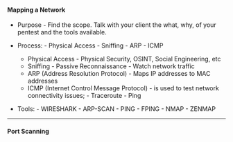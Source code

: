 
#### Mapping a Network

- Purpose - Find the scope. Talk with your client the what, why, of your pentest and the tools available.

- Process: - Physical Access
				- Sniffing
				- ARP
				- ICMP
	- Physical Access - Physical Security, OSINT, Social Engineering, etc
	- Sniffing  - Passive Reconnaissance
						- Watch network traffic
	- ARP (Address Resolution Protocol) - Maps IP addresses to MAC addresses
	- ICMP (Internet Control Message Protocol) - is used to test network connectivity issues;
										- Traceroute
										- Ping

- Tools:  - WIRESHARK
			 - ARP-SCAN
			 - PING
			 - FPING
			 - NMAP
			 - ZENMAP





---
#### Port Scanning
